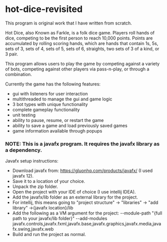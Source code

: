 # hot-dice-revisited
This program is original work that I have written from scratch.

Hot Dice, also Known as Farkle, is a folk dice game. Players roll hands of dice, competing to be the first person to reach 10,000 points. 
Points are accumulated by rolling scoring hands, which are hands that contain 1s, 5s, sets of 3, sets of 4, sets of 5, sets of 6, straights, two sets of 3 of a kind, or 3 pair.

This program allows users to play the game by competing against a variety of bots, competing against other players via pass-n-play, or through a combination.

Currently the game has the following features:
* gui with listeners for user interaction
* multithreaded to manage the gui and game logic
* 3 bot types with unique functionality
* complete gameplay functionality
* unit testing
* ability to pause, resume, or restart the game
* ability to save a game and load previously saved games
* game information available through popups

### NOTE: This is a javafx program. It requires the javafx library as a dependency. 

Javafx setup instructions: 

* Download javafx from: https://gluonhq.com/products/javafx/ (I used javafx 12).
* Save it to a location of your choice.
* Unpack the zip folder.
* Open the project with your IDE of choice (I use intellij IDEA).
* Add the javafx/lib folder as an external library for the project.
* For intellij, this means going to "project structure" -> "libraries" -> "add library" ->{javafx location}/lib
* Add the following as a VM argument for the project: --module-path "{full path to your javafx/lib folder}" --add-modules javafx.controls,javafx.fxml,javafx.base,javafx.graphics,javafx.media,javafx.swing,javafx.web
* Build and run the project as normal.
